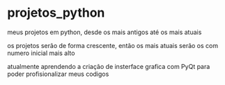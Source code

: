# projetos_python

meus projetos em python, desde os mais antigos até os mais atuais

os projetos serão de forma crescente, então os mais atuais serão os com numero inicial mais alto

atualmente aprendendo a criação de insterface grafica com PyQt para poder profisionalizar meus codigos
